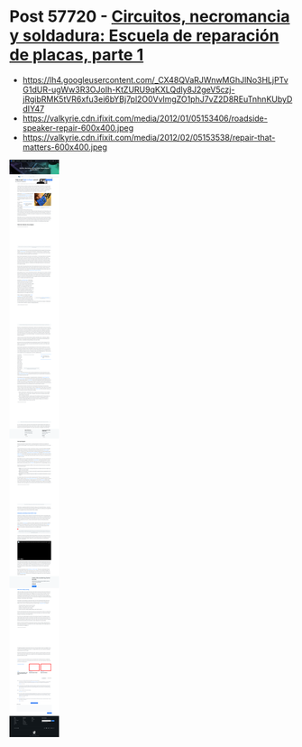# Post 57720 - [Circuitos, necromancia y soldadura: Escuela de reparación de placas, parte 1](https://www.ifixit.com/News/57720/circuitos-necromancia-y-soldadura-escuela-de-reparacion-de-placas-parte-1)

- https://lh4.googleusercontent.com/_CX48QVaRJWnwMGhJlNo3HLjPTvG1dUR-ugWw3R3OJoIh-KtZURU9qKXLQdly8J2geV5czj-jRgibRMK5tVR6xfu3ei6bYBj7pl2O0VvlmgZO1phJ7vZ2D8REuTnhnKUbyDdIY47
- https://valkyrie.cdn.ifixit.com/media/2012/01/05153406/roadside-speaker-repair-600x400.jpeg
- https://valkyrie.cdn.ifixit.com/media/2012/02/05153538/repair-that-matters-600x400.jpeg

![screencap](screenshots/a99d801c-d73e-4b87-ac1d-1f3799bcdadf.png)
